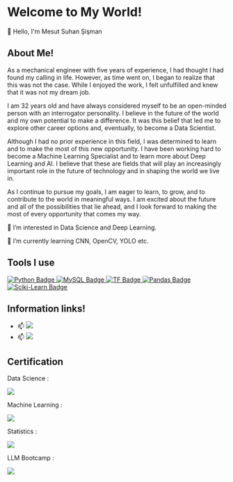 # Welcome to My World!

👋 Hello, I'm Mesut Suhan Şişman

## About Me!

As a mechanical engineer with five years of experience, I had thought I had found my calling in life. However, as time went on, I began to realize that this was not the case. While I enjoyed the work, I felt unfulfilled and knew that it was not my dream job.

I am 32 years old and have always considered myself to be an open-minded person with an interrogator personality. I believe in the future of the world and my own potential to make a difference. It was this belief that led me to explore other career options and, eventually, to become a Data Scientist.

Although I had no prior experience in this field, I was determined to learn and to make the most of this new opportunity. I have been working hard to become a Machine Learning Specialist and to learn more about Deep Learning and AI. I believe that these are fields that will play an increasingly important role in the future of technology and in shaping the world we live in.

As I continue to pursue my goals, I am eager to learn, to grow, and to contribute to the world in meaningful ways. I am excited about the future and all of the possibilities that lie ahead, and I look forward to making the most of every opportunity that comes my way.

👀 I’m interested in Data Science and Deep Learning.

🌱 I’m currently learning CNN, OpenCV, YOLO etc.

## Tools I use

<a href="https://www.python.org/">
    <img src="https://www.python.org/static/img/python-logo.png" alt="Python Badge" />
</a>

<a href="https://www.mysql.com">
    <img src="https://www.mysql.com/common/logos/logo-mysql-170x115.png" alt="MySQL Badge" />
</a>

<a href="https://www.tensorflow.org/?hl=en">
    <img src="https://www.gstatic.com/devrel-devsite/prod/v66c4dc9b65fea2172a0927d7be81b5b5d946ea60fc02578dd7c264b2c2852152/tensorflow/images/lockup.svg" alt="TF Badge" />
</a>

<a href="https://pandas.pydata.org/docs/index.html">
    <img src="https://pandas.pydata.org/static/img/pandas_secondary.svg" alt="Pandas Badge" />
</a>

<a href="https://scikit-learn.org/stable/#">
    <img src="https://scikit-learn.org/stable/_static/scikit-learn-logo-small.png" alt="Sciki-Learn Badge" />
</a>

## Information links!

- 📫 <a href="https://www.linkedin.com/in/mesut-suhan-sisman/"><img src="https://img.shields.io/badge/-LinkedIn-0072b1?&style=for-the-badge&logo=linkedin&logoColor=white" /></a>
- 📫 <a href="https://www.kaggle.com/mesutssmn"><img src="https://img.shields.io/badge/-Kaggle-0072b1?&style=for-the-badge&logo=kaggle&logoColor=white" /></a>

## Certification
Data Science : 

<a href="https://www.coursera.org/account/accomplishments/specialization/certificate/G78S7B9MNCAC"><img src="https://img.shields.io/badge/-IBM-0072b1?&style=for-the-badge&logo=IBM&logoColor=grey" /></a>

Machine Learning : 

<a href="https://www.coursera.org/account/accomplishments/specialization/certificate/VMWETUFGC8TV"><img src="https://img.shields.io/badge/-DeepLearning.AI-8C1515?&style=for-the-badge&logo=Stanford&logoColor=red" /></a>

Statistics : 

<a href="https://www.coursera.org/account/accomplishments/specialization/5FWKNGBWEVHU"><img src="https://img.shields.io/badge/-ColoradoBoulder-FFD100?&style=for-the-badge&logo=CU&logoColor=white" /></a>

LLM Bootcamp : 

<a href="https://aiplanet.com/bootcamp/certificate/verify/09f4f6bb-c917-46c8-9988-81490905c021"><img src="https://img.shields.io/badge/-AIPlanet-4CAF50?&style=for-the-badge&logo=AIPlanet&logoColor=white" /></a>
